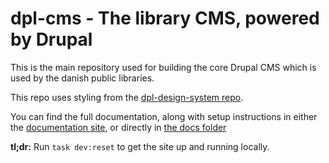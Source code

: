 # dpl-cms - The library CMS, powered by Drupal


This is the main repository used for building the core Drupal CMS which is used
by the danish public libraries.

This repo uses styling from the
[dpl-design-system repo](https://github.com/danskernesdigitalebibliotek/dpl-design-system/).

You can find the full documentation, along with setup instructions in either the
[documentation site](https://danskernesdigitalebibliotek.github.io/dpl-docs/dpl-cms/),
or directly in [the docs folder](docs/)

**tl;dr:** Run `task dev:reset` to get the site up and running locally.
